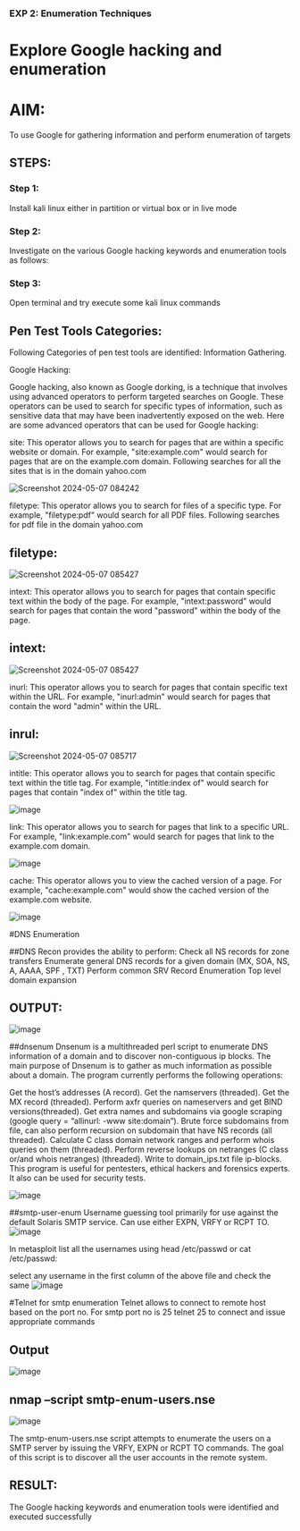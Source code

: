 
 ### EXP 2: Enumeration Techniques

# Explore Google hacking and enumeration 

# AIM:

To use Google for gathering information and perform enumeration of targets

## STEPS:

### Step 1:

Install kali linux either in partition or virtual box or in live mode

### Step 2:

Investigate on the various Google hacking keywords and enumeration tools as follows:


### Step 3:
Open terminal and try execute some kali linux commands

## Pen Test Tools Categories:  

Following Categories of pen test tools are identified:
Information Gathering.

Google Hacking:

Google hacking, also known as Google dorking, is a technique that involves using advanced operators to perform targeted searches on Google. These operators can be used to search for specific types of information, such as sensitive data that may have been inadvertently exposed on the web. Here are some advanced operators that can be used for Google hacking:

site: This operator allows you to search for pages that are within a specific website or domain. For example, "site:example.com" would search for pages that are on the example.com domain.
Following searches for all the sites that is in the domain yahoo.com

![Screenshot 2024-05-07 084242](https://github.com/kavisree86/Enumeration/assets/145759687/209308b8-1716-4630-a20f-b12c70748e75)



filetype: This operator allows you to search for files of a specific type. For example, "filetype:pdf" would search for all PDF files.
Following searches for pdf file in the domain yahoo.com
## filetype:
![Screenshot 2024-05-07 085427](https://github.com/kavisree86/Enumeration/assets/145759687/69de6f3c-eb40-47c8-9e64-788d3ea13d1c)



intext: This operator allows you to search for pages that contain specific text within the body of the page. For example, "intext:password" would search for pages that contain the word "password" within the body of the page.
## intext:
![Screenshot 2024-05-07 085427](https://github.com/kavisree86/Enumeration/assets/145759687/618b343c-3d99-4ebd-91ec-133ab7f46d44)



inurl: This operator allows you to search for pages that contain specific text within the URL. For example, "inurl:admin" would search for pages that contain the word "admin" within the URL.

## inrul:
![Screenshot 2024-05-07 085717](https://github.com/kavisree86/Enumeration/assets/145759687/15a316a7-f030-42b7-be2a-07be3b6f98de)


intitle: This operator allows you to search for pages that contain specific text within the title tag. For example, "intitle:index of" would search for pages that contain "index of" within the title tag.

![image](https://github.com/kavisree86/Enumeration/assets/145759687/3f1bef0b-d4bb-40f9-85a0-9ba2cb7bc1a3)



link: This operator allows you to search for pages that link to a specific URL. For example, "link:example.com" would search for pages that link to the example.com domain.

![image](https://github.com/kavisree86/Enumeration/assets/145759687/ef9069a7-4b33-483c-8b2b-6197d5c74050)


cache: This operator allows you to view the cached version of a page. For example, "cache:example.com" would show the cached version of the example.com website.

![image](https://github.com/kavisree86/Enumeration/assets/145759687/6dcfa97f-f003-4354-97af-488aca416cba)

 
#DNS Enumeration


##DNS Recon
provides the ability to perform:
Check all NS records for zone transfers
Enumerate general DNS records for a given domain (MX, SOA, NS, A, AAAA, SPF , TXT)
Perform common SRV Record Enumeration
Top level domain expansion
## OUTPUT:
![image](https://github.com/kavisree86/Enumeration/assets/145759687/60bf4d4e-dd48-4af6-8e57-531e26deb990)








##dnsenum
Dnsenum is a multithreaded perl script to enumerate DNS information of a domain and to discover non-contiguous ip blocks. The main purpose of Dnsenum is to gather as much information as possible about a domain. The program currently performs the following operations:

Get the host’s addresses (A record).
Get the namservers (threaded).
Get the MX record (threaded).
Perform axfr queries on nameservers and get BIND versions(threaded).
Get extra names and subdomains via google scraping (google query = “allinurl: -www site:domain”).
Brute force subdomains from file, can also perform recursion on subdomain that have NS records (all threaded).
Calculate C class domain network ranges and perform whois queries on them (threaded).
Perform reverse lookups on netranges (C class or/and whois netranges) (threaded).
Write to domain_ips.txt file ip-blocks.
This program is useful for pentesters, ethical hackers and forensics experts. It also can be used for security tests.

![image](https://github.com/kavisree86/Enumeration/assets/145759687/ed40ceda-60e7-4da1-9dae-ca35c21529fc)


##smtp-user-enum
Username guessing tool primarily for use against the default Solaris SMTP service. Can use either EXPN, VRFY or RCPT TO.
![image](https://github.com/kavisree86/Enumeration/assets/145759687/d9691427-6972-4c25-bbf0-970e6380ec79)


In metasploit list all the usernames using head /etc/passwd or cat /etc/passwd:

select any username in the first column of the above file and check the same
![image](https://github.com/kavisree86/Enumeration/assets/145759687/35b4120d-3d02-49e1-a254-22581f289ef4)


#Telnet for smtp enumeration
Telnet allows to connect to remote host based on the port no. For smtp port no is 25
telnet <host address> 25 to connect
and issue appropriate commands
  
 ## Output
 ![image](https://github.com/kavisree86/Enumeration/assets/145759687/16f4df7e-9028-43d2-9f4f-b4242013d072)

  
  

## nmap –script smtp-enum-users.nse <hostname>
![image](https://github.com/kavisree86/Enumeration/assets/145759687/c0fdb08f-7cb5-4254-8c49-b2e15a728daa)


The smtp-enum-users.nse script attempts to enumerate the users on a SMTP server by issuing the VRFY, EXPN or RCPT TO commands. The goal of this script is to discover all the user accounts in the remote system.




## RESULT:
The Google hacking keywords and enumeration tools were identified and executed successfully

